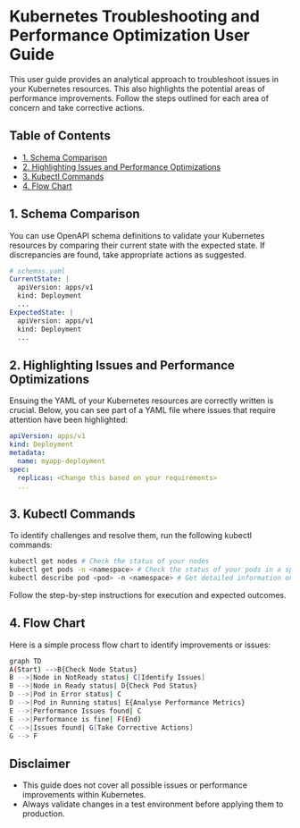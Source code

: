 # Kubernetes Troubleshooting and Performance Optimization User Guide

This user guide provides an analytical approach to troubleshoot issues in your Kubernetes resources. This also highlights the potential areas of performance improvements. Follow the steps outlined for each area of concern and take corrective actions.

## Table of Contents

  - [1. Schema Comparison](#schema-comparison)
  - [2. Highlighting Issues and Performance Optimizations](#highlighting-issues-and-performance-optimizations)
  - [3. Kubectl Commands](#kubectl-commands)
  - [4. Flow Chart](#flow-chart)

## 1. Schema Comparison

You can use OpenAPI schema definitions to validate your Kubernetes resources by comparing their current state with the expected state. If discrepancies are found, take appropriate actions as suggested. 

```yaml
# schemas.yaml
CurrentState: |
  apiVersion: apps/v1
  kind: Deployment
  ...
ExpectedState: | 
  apiVersion: apps/v1
  kind: Deployment
  ...
```

## 2. Highlighting Issues and Performance Optimizations

Ensuing the YAML of your Kubernetes resources are correctly written is crucial. Below, you can see part of a YAML file where issues that require attention have been highlighted:

```yaml
apiVersion: apps/v1
kind: Deployment
metadata:
  name: myapp-deployment
spec:
  replicas: <Change this based on your requirements>
  ...
```

## 3. Kubectl Commands

To identify challenges and resolve them, run the following kubectl commands:

```bash
kubectl get nodes # Check the status of your nodes
kubectl get pods -n <namespace> # Check the status of your pods in a specific namespace
kubectl describe pod <pod> -n <namespace> # Get detailed information on a specific pod
```

Follow the step-by-step instructions for execution and expected outcomes.

## 4. Flow Chart

Here is a simple process flow chart to identify improvements or issues:

```bash
graph TD
A(Start) -->B{Check Node Status}
B -->|Node in NotReady status| C[Identify Issues]
B -->|Node in Ready status| D{Check Pod Status}
D -->|Pod in Error status| C
D -->|Pod in Running status| E{Analyse Performance Metrics}
E -->|Performance Issues found| C
E -->|Performance is fine| F(End)
C -->|Issues found| G[Take Corrective Actions]
G --> F
```

## Disclaimer
- This guide does not cover all possible issues or performance improvements within Kubernetes.
- Always validate changes in a test environment before applying them to production.